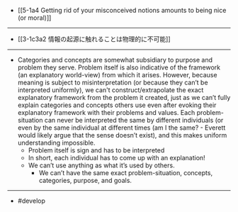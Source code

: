 - [[5-1a4 Getting rid of your misconceived notions amounts to being nice (or moral)]]
---
- [[3-1c3a2 情報の起源に触れることは物理的に不可能]]
---
- Categories and concepts are somewhat subsidiary to purpose and problem they serve. Problem itself is also indicative of the framework (an explanatory world-view) from which it arises. However, because meaning is subject to misinterpretation (or because they can’t be interpreted uniformly), we can't construct/extrapolate the exact explanatory framework from the problem it created, just as we can’t fully explain categories and concepts others use even after evoking their explanatory framework with their problems and values. Each problem-situation can never be interpreted the same by different individuals (or even by the same individual at different times (am I the same? - Everett would likely argue that the sense doesn’t exist), and this makes uniform understanding impossible.
    - Problem itself is sign and has to be interpreted
    - In short, each individual has to come up with an explanation!
    - We can’t use anything as what it’s used by others.
        - We can’t have the same exact problem-situation, concepts, categories, purpose, and goals.
---
- #develop
